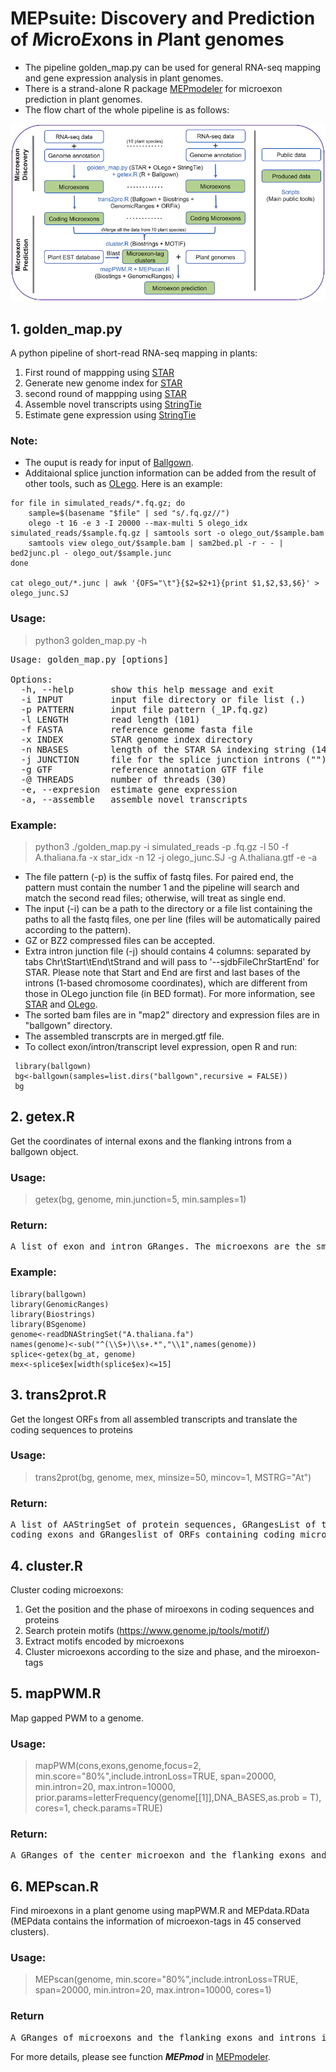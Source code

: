 # MEPsuite: Discovery and Prediction of <i>M</i>icro<i>E</i>xons in <i>P</i>lant genomes

+ The pipeline golden_map.py can be used for general RNA-seq mapping and gene expression analysis in plant genomes.
+ There is a strand-alone R package [MEPmodeler](https://github.com/yuhuihui2011/MEPmodeler) for microexon prediction in plant genomes. 
+ The flow chart of the whole pipeline is as follows:

![MEP_workflow](MEP_workflow.png)

## 1. golden_map.py
A python pipeline of short-read RNA-seq mapping in plants: 
1. First round of mappping using [STAR](https://github.com/alexdobin/STAR)
2. Generate new genome index for [STAR](https://github.com/alexdobin/STAR) 
3. second round of mappping using [STAR](https://github.com/alexdobin/STAR)
4. Assemble novel transcripts using [StringTie](https://github.com/gpertea/stringtie)
5. Estimate gene expression using [StringTie](https://github.com/gpertea/stringtie)

### Note:
+ The ouput is ready for input of [Ballgown](https://github.com/alyssafrazee/ballgown).
+ Additaional splice junction information can be added from the result of other tools, 
such as [OLego](https://github.com/chaolinzhanglab/olego). Here is an example:
```
for file in simulated_reads/*.fq.gz; do 
    sample=$(basename "$file" | sed "s/.fq.gz//")
    olego -t 16 -e 3 -I 20000 --max-multi 5 olego_idx simulated_reads/$sample.fq.gz | samtools sort -o olego_out/$sample.bam
    samtools view olego_out/$sample.bam | sam2bed.pl -r - - | bed2junc.pl - olego_out/$sample.junc
done

cat olego_out/*.junc | awk '{OFS="\t"}{$2=$2+1}{print $1,$2,$3,$6}' > olego_junc.SJ
```

### Usage:
> python3 golden_map.py -h
<pre>Usage: golden_map.py [options]

Options:
  -h, --help       show this help message and exit
  -i INPUT         input file directory or file list (.)
  -p PATTERN       input file pattern (_1P.fq.gz)
  -l LENGTH        read length (101)
  -f FASTA         reference genome fasta file
  -x INDEX         STAR genome index directory
  -n NBASES        length of the STAR SA indexing string (14)
  -j JUNCTION      file for the splice junction introns ("")
  -g GTF           reference annotation GTF file
  -@ THREADS       number of threads (30)
  -e, --expresion  estimate gene expression
  -a, --assemble   assemble novel transcripts
</pre>

### Example:
> python3 ./golden_map.py -i simulated_reads -p .fq.gz -l 50 -f A.thaliana.fa -x star_idx -n 12 -j olego_junc.SJ -g A.thaliana.gtf -e -a
+ The file pattern (-p) is the suffix of fastq files. For paired end, the pattern must contain the number 1 and the pipeline will search and match the second read files; otherwise, will treat as single end.
+ The input (-i) can be a path to the directory or a file list containing the paths to all the fastq files, one per line (files will be automatically paired according to the pattern). 
+ GZ or BZ2 compressed files can be accepted.
+ Extra intron junction file (-j) should contains 4 columns: separated by tabs Chr\tStart\tEnd\tStrand and will pass to '--sjdbFileChrStartEnd' for STAR. Please note that Start and End are first and last bases of the introns (1-based chromosome coordinates), which are different from those in OLego junction file (in BED format). For more information, see [STAR](https://github.com/alexdobin/STAR) and [OLego](https://github.com/chaolinzhanglab/olego).
+ The sorted bam files are in "map2" directory and expression files are in "ballgown" directory.
+ The assembled transcrpts are in merged.gtf file.
+ To collect exon/intron/transcript level expression, open R and run:  
```{r}
 library(ballgown)
 bg<-ballgown(samples=list.dirs("ballgown",recursive = FALSE))
 bg
```

## 2. getex.R
Get the coordinates of internal exons and the flanking introns from a ballgown object.

### Usage:
> getex(bg, genome, min.junction=5, min.samples=1)

### Return:
<pre>A list of exon and intron GRanges. The microexons are the smallest internal exons with the size <= 15 nt.</pre>

### Example:
```{r}
library(ballgown)
library(GenomicRanges)
library(Biostrings)
library(BSgenome)
genome<-readDNAStringSet("A.thaliana.fa")
names(genome)<-sub("^(\\S+)\\s+.*","\\1",names(genome))
splice<-getex(bg_at, genome)
mex<-splice$ex[width(splice$ex)<=15]
```

## 3. trans2prot.R
Get the longest ORFs from all assembled transcripts and translate the coding sequences to proteins

### Usage:
> trans2prot(bg, genome, mex, minsize=50, mincov=1, MSTRG="At")

### Return:
<pre>A list of AAStringSet of protein sequences, GRangesList of transcripts, GRangesList of ORFs containing all 
coding exons and GRangeslist of ORFs containing coding microexons. </pre>

## 4. cluster.R
Cluster coding microexons:
1. Get the position and the phase of miroexons in coding sequences and proteins
2. Search protein motifs (https://www.genome.jp/tools/motif/)
3. Extract motifs encoded by microexons
4. Cluster microexons according to the size and phase, and the miroexon-tags

## 5. mapPWM.R
Map gapped PWM to a genome.

### Usage:
> mapPWM(cons,exons,genome,focus=2, min.score="80%",include.intronLoss=TRUE,
         span=20000, min.intron=20, max.intron=10000, 
         prior.params=letterFrequency(genome[[1]],DNA_BASES,as.prob = T),
         cores=1, check.params=TRUE)
         
### Return:
<pre>A GRanges of the center microexon and the flanking exons and introns. </pre>

## 6. MEPscan.R
Find miroexons in a plant genome using mapPWM.R and MEPdata.RData 
(MEPdata contains the information of microexon-tags in 45 conserved clusters).

### Usage:
> MEPscan(genome, min.score="80%",include.intronLoss=TRUE,
        span=20000, min.intron=20, max.intron=10000, cores=1)
        
### Return
<pre>A GRanges of microexons and the flanking exons and introns in all clusters in a plant genome. </pre>
For more details, please see function ***MEPmod*** in [MEPmodeler](https://github.com/yuhuihui2011/MEPmodeler).
